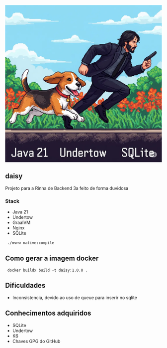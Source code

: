 <div align="center" width="100%">
    <img alt="A dog running with John Wick in a park with red flowers" src="/images/daisy.webp?raw=true" title="Logo"/>
</div>

## daisy
Projeto para a Rinha de Backend 3a feito de forma duvidosa

### Stack

- Java 21
- Undertow
- GraalVM
- Nginx
- SQLite

```shell
 ./mvnw native:compile
```

## Como gerar a imagem docker

```shell
 docker buildx build -t daisy:1.0.0 .
```

## Dificuldades
- Inconsistencia, devido ao uso de queue para inserir no sqlite


## Conhecimentos adquiridos

- SQLite
- Undertow
- K6
- Chaves GPG do GitHub



